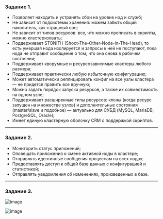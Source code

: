 ### Задание 1.

+ Позволяет находить и устранять сбои на уровне нод и служб;
+ Не зависит от подсистемы хранения: можем забыть общий накопитель, как страшный сон;
+ Не зависит от типов ресурсов: все, что можно прописать в скрипты, можно кластеризовать;
+ Поддерживает STONITH (Shoot-The-Other-Node-In-The-Head), то есть умершая нода изолируется и запросы к ней не поступают, пока нода не отправит сообщение о том, что она снова в рабочем состоянии;
+ Поддерживает кворумные и ресурсозависимые кластеры любого размера;
+ Поддерживает практически любую избыточную конфигурацию;
+ Может автоматически реплицировать конфиг на все узлы кластера — не придется править все вручную;
+ Можно задать порядок запуска ресурсов, а также их совместимость на одном узле;
+ Поддерживает расширенные типы ресурсов: клоны (когда ресурс запущен на множестве узлов) и дополнительные состояния (master/slave и подобное) — актуально для СУБД (MySQL, MariaDB, PostgreSQL, Oracle);
+ Имеет единую кластерную оболочку CRM с поддержкой скриптов.

---

### Задание 2.

+ Мониторить статус приложений;
+ Оповещать приложения о смене активной ноды в кластере;
+ Отправлять идентичные сообщения процессам на всех нодах;
+ Предоставлять доступ к общей базе данных с конфигурацией и статистикой;
+ Отправлять уведомления об изменениях, произведенных в базе.

---

### Задание 3.

![image](https://user-images.githubusercontent.com/122415129/221651294-0ab7aebc-5148-47d0-817f-1107dbf5cb02.png)

![image](https://user-images.githubusercontent.com/122415129/221651363-13ee51ed-116d-44f0-abf9-50faa336d37b.png)


